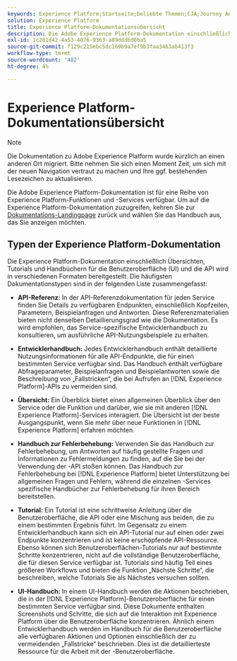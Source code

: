 ```yaml
---
keywords: Experience Platform;Startseite;beliebte Themen;CJA;Journey Analytics;Customer Journey Analytics;Kampagnenorchestrierung;Orchestrierung;Kunden-Journey;Journey;Journey-Orchestrierung;Funktion;Workflow
solution: Experience Platform
title: Experience Platform-Dokumentationsübersicht
description: Die Adobe Experience Platform-Dokumentation einschließlich Übersichten, Tutorials und Handbüchern für die Benutzeroberfläche und die API wird in verschiedenen Formaten bereitgestellt. Im Folgenden finden Sie eine kurze Beschreibung der häufigsten Dokumentationstypen, die für Experience Platform-Services verfügbar sind.
exl-id: 1c201d42-4a53-4076-9363-a89dddbd0ba5
source-git-commit: f129c215ebc5dc169b9a7ef9b3faa3463ab413f3
workflow-type: tm+mt
source-wordcount: '482'
ht-degree: 4%

---
```


# Experience Platform-Dokumentationsübersicht

>[!NOTE]
>
>Die Dokumentation zu Adobe Experience Platform wurde kürzlich an einen anderen Ort migriert. Bitte nehmen Sie sich einen Moment Zeit, um sich mit der neuen Navigation vertraut zu machen und Ihre ggf. bestehenden Lesezeichen zu aktualisieren.

Die Adobe Experience Platform-Dokumentation ist für eine Reihe von Experience Platform-Funktionen und -Services verfügbar. Um auf die Experience Platform-Dokumentation zuzugreifen, kehren Sie zur [Dokumentations-Landingpage](https://experienceleague.adobe.com/docs/experience-platform.html?lang=de) zurück und wählen Sie das Handbuch aus, das Sie anzeigen möchten.

## Typen der Experience Platform-Dokumentation

Die Experience Platform-Dokumentation einschließlich Übersichten, Tutorials und Handbüchern für die Benutzeroberfläche (UI) und die API wird in verschiedenen Formaten bereitgestellt. Die häufigsten Dokumentationstypen sind in der folgenden Liste zusammengefasst:

* **API-Referenz:** In der API-Referenzdokumentation für jeden Service finden Sie Details zu verfügbaren Endpunkten, einschließlich Kopfzeilen, Parametern, Beispielanfragen und Antworten. Diese Referenzmaterialien bieten nicht denselben Detaillierungsgrad wie die Dokumentation. Es wird empfohlen, das Service-spezifische Entwicklerhandbuch zu konsultieren, um ausführliche API-Nutzungsbeispiele zu erhalten.

* **Entwicklerhandbuch:** Jedes Entwicklerhandbuch enthält detaillierte Nutzungsinformationen für alle API-Endpunkte, die für einen bestimmten Service verfügbar sind. Das Handbuch enthält verfügbare Abfrageparameter, Beispielanfragen und Beispielantworten sowie die Beschreibung von „Fallstricken“, die bei Aufrufen an [!DNL Experience Platform]-APIs zu vermeiden sind.

* **Übersicht:** Ein Überblick bietet einen allgemeinen Überblick über den Service oder die Funktion und darüber, wie sie mit anderen [!DNL Experience Platform]-Services interagiert. Die Übersicht ist der beste Ausgangspunkt, wenn Sie mehr über neue Funktionen in [!DNL Experience Platform] erfahren möchten.

* **Handbuch zur Fehlerbehebung:** Verwenden Sie das Handbuch zur Fehlerbehebung, um Antworten auf häufig gestellte Fragen und Informationen zu Fehlermeldungen zu finden, auf die Sie bei der Verwendung der -API stoßen können. Das Handbuch zur Fehlerbehebung bei [!DNL Experience Platform] bietet Unterstützung bei allgemeinen Fragen und Fehlern, während die einzelnen -Services spezifische Handbücher zur Fehlerbehebung für ihren Bereich bereitstellen.

* **Tutorial:** Ein Tutorial ist eine schrittweise Anleitung über die Benutzeroberfläche, die API oder eine Mischung aus beiden, die zu einem bestimmten Ergebnis führt. Im Gegensatz zu einem Entwicklerhandbuch kann sich ein API-Tutorial nur auf einen oder zwei Endpunkte konzentrieren und ist keine erschöpfende API-Ressource. Ebenso können sich Benutzeroberflächen-Tutorials nur auf bestimmte Schritte konzentrieren, nicht auf die vollständige Benutzeroberfläche, die für diesen Service verfügbar ist. Tutorials sind häufig Teil eines größeren Workflows und bieten die Funktion „Nächste Schritte“, die beschreiben, welche Tutorials Sie als Nächstes versuchen sollten.

* **UI-Handbuch:** In einem UI-Handbuch werden die Aktionen beschrieben, die in der [!DNL Experience Platform]-Benutzeroberfläche für einen bestimmten Service verfügbar sind. Diese Dokumente enthalten Screenshots und Schritte, die sich auf die Interaktion mit Experience Platform über die Benutzeroberfläche konzentrieren. Ähnlich einem Entwicklerhandbuch werden im Handbuch für die Benutzeroberfläche alle verfügbaren Aktionen und Optionen einschließlich der zu vermeidenden „Fallstricke“ beschrieben. Dies ist die detaillierteste Ressource für die Arbeit mit der -Benutzeroberfläche.
